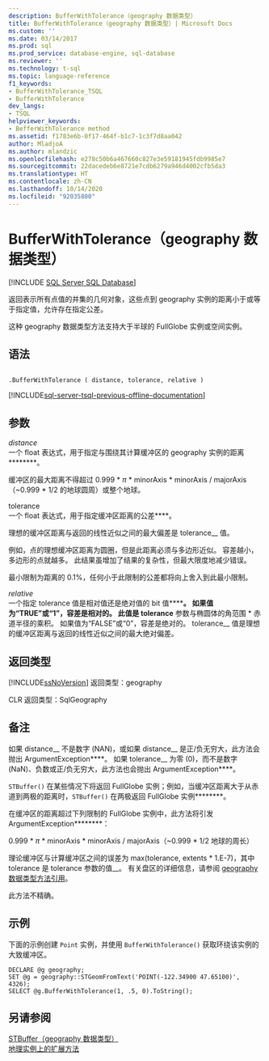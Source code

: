 ```yaml
---
description: BufferWithTolerance（geography 数据类型）
title: BufferWithTolerance（geography 数据类型）| Microsoft Docs
ms.custom: ''
ms.date: 03/14/2017
ms.prod: sql
ms.prod_service: database-engine, sql-database
ms.reviewer: ''
ms.technology: t-sql
ms.topic: language-reference
f1_keywords:
- BufferWithTolerance_TSQL
- BufferWithTolerance
dev_langs:
- TSQL
helpviewer_keywords:
- BefferWithTolerance method
ms.assetid: f1783e6b-0f17-464f-b1c7-1c3f7d8aa042
author: MladjoA
ms.author: mlandzic
ms.openlocfilehash: e278c50b6a467660c827e3e59181945fdb9985e7
ms.sourcegitcommit: 22dacedeb6e8721e7cdb6279a946d4002cfb5da3
ms.translationtype: HT
ms.contentlocale: zh-CN
ms.lasthandoff: 10/14/2020
ms.locfileid: "92035800"
---
```

# <a name="bufferwithtolerance-geography-data-type"></a>BufferWithTolerance（geography 数据类型）
[!INCLUDE [SQL Server SQL Database](../../includes/applies-to-version/sql-asdb.md)]

返回表示所有点值的并集的几何对象，这些点到 geography 实例的距离小于或等于指定值，允许存在指定公差。  
  
这种 geography 数据类型方法支持大于半球的 FullGlobe 实例或空间实例。  
  
## <a name="syntax"></a>语法  
  
```  
  
.BufferWithTolerance ( distance, tolerance, relative )  
```  
  
[!INCLUDE[sql-server-tsql-previous-offline-documentation](../../includes/sql-server-tsql-previous-offline-documentation.md)]

## <a name="arguments"></a>参数
_distance_  
一个 float 表达式，用于指定与围绕其计算缓冲区的 geography 实例的距离********。  
  
缓冲区的最大距离不得超过 0.999 \* _π_  * minorAxis \* minorAxis / majorAxis（~0.999 \* 1/2 的地球圆周）或整个地球。  
  
tolerance  
一个 float 表达式，用于指定缓冲区距离的公差****。  
  
理想的缓冲区距离与返回的线性近似之间的最大偏差是 tolerance__ 值。  
  
例如，点的理想缓冲区距离为圆圈，但是此距离必须与多边形近似。 容差越小，多边形的点就越多。 此结果虽增加了结果的复杂性，但最大限度地减少错误。  
  
最小限制为距离的 0.1%，任何小于此限制的公差都将向上舍入到此最小限制。  
  
_relative_  
一个指定 tolerance 值是相对值还是绝对值的 bit 值****__。 如果值为“TRUE”或“1”，容差是相对的。 此值是 tolerance__ 参数与椭圆体的角范围 \* 赤道半径的乘积。 如果值为“FALSE”或“0”，容差是绝对的。 tolerance__ 值是理想的缓冲区距离与返回的线性近似之间的最大绝对偏差。  
  
## <a name="return-types"></a>返回类型  
[!INCLUDE[ssNoVersion](../../includes/ssnoversion-md.md)] 返回类型：geography  
  
CLR 返回类型：SqlGeography  
  
## <a name="remarks"></a>备注  
如果 distance__ 不是数字 (NAN)，或如果 distance__ 是正/负无穷大，此方法会抛出 ArgumentException****。  如果 tolerance__ 为零 (0)，而不是数字 (NaN)、负数或正/负无穷大，此方法也会抛出 ArgumentException****。  
  
`STBuffer()` 在某些情况下将返回 FullGlobe 实例；例如，当缓冲区距离大于从赤道到两极的距离时，`STBuffer()` 在两极返回 FullGlobe 实例********。  
  
在缓冲区的距离超过下列限制的 FullGlobe 实例中，此方法将引发 ArgumentException********：  
  
0.999 \* _π_ * minorAxis \* minorAxis / majorAxis（~0.999 \* 1/2 地球的周长）  
  
理论缓冲区与计算缓冲区之间的误差为 max(tolerance, extents \* 1.E-7)，其中 tolerance 是 tolerance 参数的值__。 有关盘区的详细信息，请参阅 [geography 数据类型方法引用](./stequals-geography-data-type.md)。  
  
此方法不精确。  
  
## <a name="examples"></a>示例  
下面的示例创建 `Point` 实例，并使用 `BufferWithTolerance()` 获取环绕该实例的大致缓冲区。  
  
```  
DECLARE @g geography;  
SET @g = geography::STGeomFromText('POINT(-122.34900 47.65100)', 4326);  
SELECT @g.BufferWithTolerance(1, .5, 0).ToString();  
```  
  
## <a name="see-also"></a>另请参阅  
[STBuffer（geography 数据类型）](../../t-sql/spatial-geography/stbuffer-geography-data-type.md)   
[地理实例上的扩展方法](../../t-sql/spatial-geography/extended-methods-on-geography-instances.md)  
  
